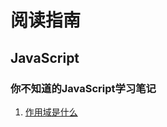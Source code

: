 # 阅读指南
## JavaScript
### 你不知道的JavaScript学习笔记
1. [作用域是什么](/%E5%89%8D%E7%AB%AF%E5%9F%BA%E7%A1%80/JavaScript/%E4%BD%A0%E4%B8%8D%E7%9F%A5%E9%81%93%E7%9A%84%20JavaScript/%E4%BD%9C%E7%94%A8%E5%9F%9F%E4%B8%8E%E9%97%AD%E5%8C%85/1.%E4%BD%9C%E7%94%A8%E5%9F%9F%E6%98%AF%E4%BB%80%E4%B9%88.md)

